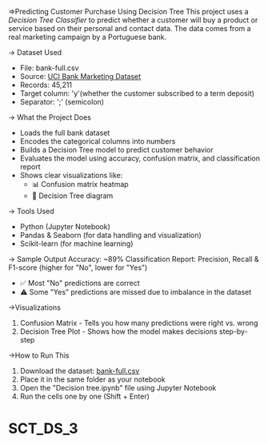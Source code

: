 =>Predicting Customer Purchase Using Decision Tree
This project uses a *Decision Tree Classifier* to predict whether a customer will buy a product or service based on their personal and contact data. The data comes from a real marketing campaign by a Portuguese bank.

-> Dataset Used
- File: bank-full.csv
- Source: [UCI Bank Marketing Dataset](https://archive.ics.uci.edu/ml/datasets/bank+marketing)
- Records: 45,211
- Target column: 'y'(whether the customer subscribed to a term deposit)
- Separator: ';' (semicolon)

-> What the Project Does
- Loads the full bank dataset
- Encodes the categorical columns into numbers
- Builds a Decision Tree model to predict customer behavior
- Evaluates the model using accuracy, confusion matrix, and classification report
- Shows clear visualizations like:
  - 📊 Confusion matrix heatmap
  - 🌲 Decision Tree diagram

-> Tools Used
- Python (Jupyter Notebook)
- Pandas & Seaborn (for data handling and visualization)
- Scikit-learn (for machine learning)

-> Sample Output
Accuracy: ~89%
Classification Report:
  Precision, Recall & F1-score (higher for "No", lower for "Yes")
- ✅ Most "No" predictions are correct
- ⚠️ Some "Yes" predictions are missed due to imbalance in the dataset

->Visualizations
1. Confusion Matrix - Tells you how many predictions were right vs. wrong
2. Decision Tree Plot - Shows how the model makes decisions step-by-step

->How to Run This

1. Download the dataset: [bank-full.csv](https://archive.ics.uci.edu/ml/machine-learning-databases/00222/bank.zip)
2. Place it in the same folder as your notebook
3. Open the "Decision tree.ipynb" file using Jupyter Notebook
4. Run the cells one by one (Shift + Enter)
# SCT_DS_3
